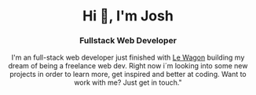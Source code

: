 <h1 align="center">Hi 👋, I'm Josh</h1>
<h3 align="center">Fullstack Web Developer</h3>

<p align="center">I'm an full-stack web developer just finished with <a href="https://www.lewagon.com/web-development-course" target="blank">Le Wagon</a> building my dream of being a freelance web dev. Right now i´m looking into some new projects in order to learn more, get inspired and better at coding. Want to work with me? Just get in touch."</p>


